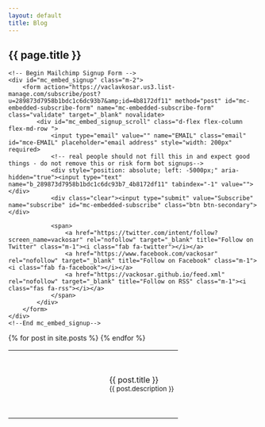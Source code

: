 ```yaml
---
layout: default
title: Blog
---
```

<h2>{{ page.title }}</h2>

<div class="subscribe-page">
    
    <!-- Begin Mailchimp Signup Form -->
    <div id="mc_embed_signup" class="m-2">
        <form action="https://vaclavkosar.us3.list-manage.com/subscribe/post?u=289873d7958b1bdc1c6dc93b7&amp;id=4b8172df11" method="post" id="mc-embedded-subscribe-form" name="mc-embedded-subscribe-form" class="validate" target="_blank" novalidate>
            <div id="mc_embed_signup_scroll" class="d-flex flex-column flex-md-row ">
                <input type="email" value="" name="EMAIL" class="email" id="mce-EMAIL" placeholder="email address" style="width: 200px" required>
                <!-- real people should not fill this in and expect good things - do not remove this or risk form bot signups-->
                <div style="position: absolute; left: -5000px;" aria-hidden="true"><input type="text" name="b_289873d7958b1bdc1c6dc93b7_4b8172df11" tabindex="-1" value=""></div>
                <div class="clear"><input type="submit" value="Subscribe" name="subscribe" id="mc-embedded-subscribe" class="btn btn-secondary"></div>
                
                <span>
                    <a href="https://twitter.com/intent/follow?screen_name=vackosar" rel="nofollow" target="_blank" title="Follow on Twitter" class="m-1"><i class="fab fa-twitter"></i></a>
                    <a href="https://www.facebook.com/vackosar" rel="nofollow" target="_blank" title="Follow on Facebook" class="m-1"><i class="fab fa-facebook"></i></a>
                    <a href="https://vackosar.github.io/feed.xml" rel="nofollow" target="_blank" title="Follow on RSS" class="m-1"><i class="fas fa-rss"></i></a>
                </span>
            </div>
        </form>
    </div>
    <!--End mc_embed_signup-->
    
</div>

<div class="posts">
  <table>
  {% for post in site.posts %}
      <tr>
        <td>
            <a href="{{ post.url }}" title="{{ post.title }}" style="text-decoration: none">
                <div style="width: 150px; height: 100px; background-image: url('{{ post.image | default: '/images/white-noise.jpeg' }}'); background-size: cover; margin: 15px; border-radius: 10px"></div>
            </a>
        </td>
        <td>
            <a href="{{ post.url }}" title="{{ post.title }}" style="text-decoration: none">
                <div class="lead">{{ post.title }}</div>
                <small>{{ post.description }}</small>
            </a>
        </td>
    </tr>
     <!-- ({{ post.date | date_to_string }}) -->
  {% endfor %}
  </table>
</div>

